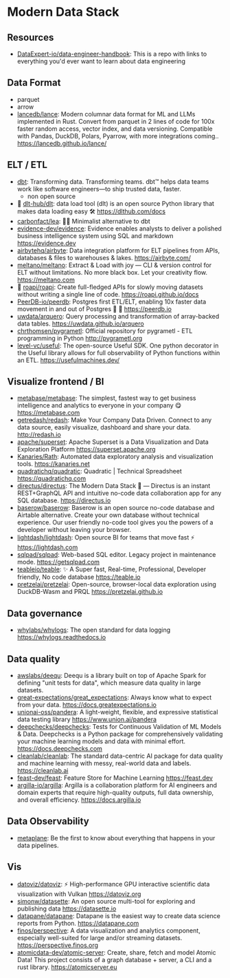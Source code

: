 # Modern Data Stack

## Resources

- [DataExpert-io/data-engineer-handbook](https://github.com/DataExpert-io/data-engineer-handbook): This is a repo with links to everything you'd ever want to learn about data engineering

## Data Format

- parquet
- arrow
- [lancedb/lance](https://github.com/lancedb/lance): Modern columnar data format for ML and LLMs implemented in Rust. Convert from parquet in 2 lines of code for 100x faster random access, vector index, and data versioning. Compatible with Pandas, DuckDB, Polars, Pyarrow, with more integrations coming.. <https://lancedb.github.io/lance/>

## ELT / ETL

- [dbt](https://www.getdbt.com/): Transforming data. Transforming teams. dbt™ helps data teams work like software engineers—to ship trusted data, faster.
  - non open source
- 🌟 [dlt-hub/dlt](https://github.com/dlt-hub/dlt): data load tool (dlt) is an open source Python library that makes data loading easy 🛠️ <https://dlthub.com/docs>
- [carbonfact/lea](https://github.com/carbonfact/lea): 🏃‍♀️ Minimalist alternative to dbt
- [evidence-dev/evidence](https://github.com/evidence-dev/evidence): Evidence enables analysts to deliver a polished business intelligence system using SQL and markdown <https://evidence.dev>
- [airbytehq/airbyte](https://github.com/airbytehq/airbyte): Data integration platform for ELT pipelines from APIs, databases & files to warehouses & lakes. <https://airbyte.com/>
- [meltano/meltano](https://github.com/meltano/meltano): Extract & Load with joy — CLI & version control for ELT without limitations. No more black box. Let your creativity flow. <https://meltano.com>
- 🌟 [roapi/roapi](https://github.com/roapi/roapi): Create full-fledged APIs for slowly moving datasets without writing a single line of code. <https://roapi.github.io/docs>
- [PeerDB-io/peerdb](https://github.com/PeerDB-io/peerdb): Postgres first ETL/ELT, enabling 10x faster data movement in and out of Postgres 🐘 🚀 <https://peerdb.io>
- [uwdata/arquero](https://github.com/uwdata/arquero): Query processing and transformation of array-backed data tables. <https://uwdata.github.io/arquero>
- [chrthomsen/pygrametl](https://github.com/chrthomsen/pygrametl): Official repository for pygrametl - ETL programming in Python <http://pygrametl.org>
- [level-vc/useful](https://github.com/level-vc/useful): The open-source Useful SDK. One python decorator in the Useful library allows for full observability of Python functions within an ETL. <https://usefulmachines.dev/>

## Visualize frontend / BI

- [metabase/metabase](https://github.com/metabase/metabase): The simplest, fastest way to get business intelligence and analytics to everyone in your company 😋 <https://metabase.com>
- [getredash/redash](https://github.com/getredash/redash): Make Your Company Data Driven. Connect to any data source, easily visualize, dashboard and share your data. <http://redash.io>
- [apache/superset](https://github.com/apache/superset): Apache Superset is a Data Visualization and Data Exploration Platform <https://superset.apache.org>
- [Kanaries/Rath](https://github.com/Kanaries/Rath): Automated data exploratory analysis and visualization tools. <https://kanaries.net>
- [quadratichq/quadratic](https://github.com/quadratichq/quadratic): Quadratic | Technical Spreadsheet <https://quadratichq.com>
- [directus/directus](https://github.com/directus/directus): The Modern Data Stack 🐰 — Directus is an instant REST+GraphQL API and intuitive no-code data collaboration app for any SQL database. <https://directus.io>
- [baserow/baserow](https://gitlab.com/baserow/baserow): Baserow is an open source no-code database and Airtable alternative. Create your own database without technical experience. Our user friendly no-code tool gives you the powers of a developer without leaving your browser.
- [lightdash/lightdash](https://github.com/lightdash/lightdash): Open source BI for teams that move fast ⚡️ <https://lightdash.com>
- [sqlpad/sqlpad](https://github.com/sqlpad/sqlpad): Web-based SQL editor. Legacy project in maintenance mode. <https://getsqlpad.com>
- [teableio/teable](https://github.com/teableio/teable): ✨ A Super fast, Real-time, Professional, Developer friendly, No code database <https://teable.io>
- [pretzelai/pretzelai](https://github.com/pretzelai/pretzelai): Open-source, browser-local data exploration using DuckDB-Wasm and PRQL <https://pretzelai.github.io>

## Data governance

- [whylabs/whylogs](https://github.com/whylabs/whylogs): The open standard for data logging <https://whylogs.readthedocs.io>

## Data quality

- [awslabs/deequ](https://github.com/awslabs/deequ): Deequ is a library built on top of Apache Spark for defining "unit tests for data", which measure data quality in large datasets.
- [great-expectations/great_expectations](https://github.com/great-expectations/great_expectations): Always know what to expect from your data. <https://docs.greatexpectations.io>
- [unionai-oss/pandera](https://github.com/unionai-oss/pandera): A light-weight, flexible, and expressive statistical data testing library <https://www.union.ai/pandera>
- [deepchecks/deepchecks](https://github.com/deepchecks/deepchecks): Tests for Continuous Validation of ML Models & Data. Deepchecks is a Python package for comprehensively validating your machine learning models and data with minimal effort. <https://docs.deepchecks.com>
- [cleanlab/cleanlab](https://github.com/cleanlab/cleanlab): The standard data-centric AI package for data quality and machine learning with messy, real-world data and labels. <https://cleanlab.ai>
- [feast-dev/feast](https://github.com/feast-dev/feast): Feature Store for Machine Learning <https://feast.dev>
- [argilla-io/argilla](https://github.com/argilla-io/argilla): Argilla is a collaboration platform for AI engineers and domain experts that require high-quality outputs, full data ownership, and overall efficiency. <https://docs.argilla.io>

## Data Observability

- [metaplane](https://www.metaplane.dev/): Be the first to know about everything that happens in your data pipelines.

## Vis

- [datoviz/datoviz](https://github.com/datoviz/datoviz/): ⚡ High-performance GPU interactive scientific data visualization with Vulkan <https://datoviz.org>
- [simonw/datasette](https://github.com/simonw/datasette): An open source multi-tool for exploring and publishing data <https://datasette.io>
- [datapane/datapane](https://github.com/datapane/datapane): Datapane is the easiest way to create data science reports from Python. <https://datapane.com>
- [finos/perspective](https://github.com/finos/perspective): A data visualization and analytics component, especially well-suited for large and/or streaming datasets. <https://perspective.finos.org>
- [atomicdata-dev/atomic-server](https://github.com/atomicdata-dev/atomic-server): Create, share, fetch and model Atomic Data! This project consists of a graph database + server, a CLI and a rust library. <https://atomicserver.eu>
